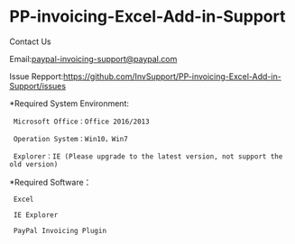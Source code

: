 # PP-invoicing-Excel-Add-in-Support
Contact Us

Email:paypal-invoicing-support@paypal.com

Issue Repport:https://github.com/InvSupport/PP-invoicing-Excel-Add-in-Support/issues



*Required System Environment: 

     Microsoft Office：Office 2016/2013

     Operation System：Win10，Win7

     Explorer：IE (Please upgrade to the latest version, not support the old version)



*Required Software：

     Excel

     IE Explorer

     PayPal Invoicing Plugin

